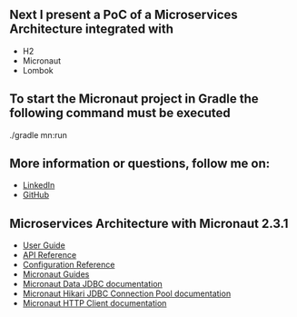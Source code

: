 ## Next I present a PoC of a Microservices Architecture integrated with
- H2
- Micronaut
- Lombok

## To start the Micronaut project in Gradle the following command must be executed

./gradle mn:run

## More information or questions, follow me on:

- [LinkedIn](https://www.linkedin.com/in/jrojast/)
- [GitHub](https://github.com/jhonatanrojasterrones)

## Microservices Architecture with Micronaut 2.3.1

- [User Guide](https://docs.micronaut.io/2.3.1/guide/index.html)
- [API Reference](https://docs.micronaut.io/2.3.1/api/index.html)
- [Configuration Reference](https://docs.micronaut.io/2.3.1/guide/configurationreference.html)
- [Micronaut Guides](https://guides.micronaut.io/index.html)
- [Micronaut Data JDBC documentation](https://micronaut-projects.github.io/micronaut-data/latest/guide/index.html#jdbc)
- [Micronaut Hikari JDBC Connection Pool documentation](https://micronaut-projects.github.io/micronaut-sql/latest/guide/index.html#jdbc)
- [Micronaut HTTP Client documentation](https://docs.micronaut.io/latest/guide/index.html#httpClient)